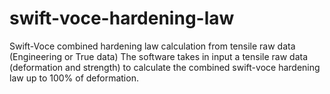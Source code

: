 # swift-voce-hardening-law
Swift-Voce combined hardening law calculation from tensile raw data (Engineering or True data)
The software takes in input a tensile raw data (deformation and strength)  to calculate the combined swift-voce hardening law up to 100% of deformation.
